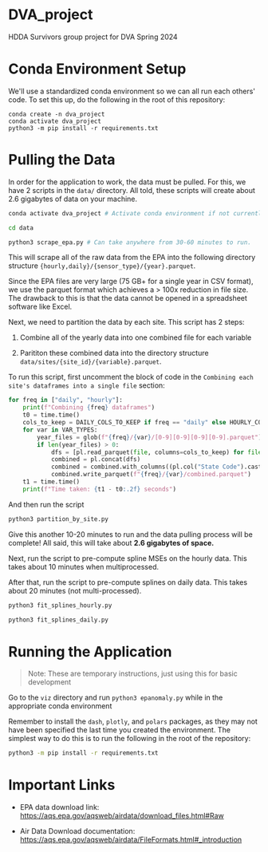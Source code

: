 # DVA_project
HDDA Survivors group project for DVA Spring 2024

# Conda Environment Setup

We'll use a standardized conda environment so we can all run each others' code. To set this up, do the following in the root of this repository:

```
conda create -n dva_project
conda activate dva_project
python3 -m pip install -r requirements.txt
```

# Pulling the Data

In order for the application to work, the data must be pulled. For this, we have 2 scripts in the `data/` directory. All told, these scripts will create about 2.6 gigabytes of data on your machine.

```bash
conda activate dva_project # Activate conda environment if not currently active

cd data

python3 scrape_epa.py # Can take anywhere from 30-60 minutes to run.
```

This will scrape all of the raw data from the EPA into the following directory structure `{hourly,daily}/{sensor_type}/{year}.parquet`.

Since the EPA files are very large (75 GB+ for a single year in CSV format), we use the parquet format which achieves a > 100x reduction in file size. The drawback to this is that the data cannot be opened in a spreadsheet software like Excel.

Next, we need to partition the data by each site. This script has 2 steps:

1. Combine all of the yearly data into one combined file for each variable

2. Parititon these combined data into the directory structure `data/sites/{site_id}/{variable}.parquet`.

To run this script, first uncomment the block of code in the `Combining each site's dataframes into a single file` section:

```python
for freq in ["daily", "hourly"]:
    print(f"Combining {freq} dataframes")
    t0 = time.time()
    cols_to_keep = DAILY_COLS_TO_KEEP if freq == "daily" else HOURLY_COLS_TO_KEEP
    for var in VAR_TYPES:
        year_files = glob(f"{freq}/{var}/[0-9][0-9][0-9][0-9].parquet") # Get all of the files for the given year for a given variable
        if len(year_files) > 0:
            dfs = [pl.read_parquet(file, columns=cols_to_keep) for file in year_files]
            combined = pl.concat(dfs)
            combined = combined.with_columns((pl.col("State Code").cast(pl.Utf8) + pl.col("County Code").cast(pl.Utf8) + pl.col("Site Num").cast(pl.Utf8)).alias("site_id"))
            combined.write_parquet(f"{freq}/{var}/combined.parquet")
    t1 = time.time()
    print(f"Time taken: {t1 - t0:.2f} seconds")
```

And then run the script

```bash
python3 partition_by_site.py
```

Give this another 10-20 minutes to run and the data pulling process will be complete! All said, this will take about **2.6 gigabytes of space.**

Next, run the script to pre-compute spline MSEs on the hourly data. This takes about 10 minutes when multiprocessed.

After that, run the script to pre-compute splines on daily data. This takes about 20 minutes (not multi-processed).

```bash
python3 fit_splines_hourly.py

python3 fit_splines_daily.py
```

# Running the Application

> Note: These are temporary instructions, just using this for basic development

Go to the `viz` directory and run `python3 epanomaly.py` while in the appropriate conda environment

Remember to install the `dash`, `plotly`, and `polars` packages, as they may not have been specified the last time you created the environment. The simplest way to do this is to run the following in the root of the repository:

```bash
python3 -m pip install -r requirements.txt
```

# Important Links

* EPA data download link: https://aqs.epa.gov/aqsweb/airdata/download_files.html#Raw

* Air Data Download documentation: https://aqs.epa.gov/aqsweb/airdata/FileFormats.html#_introduction